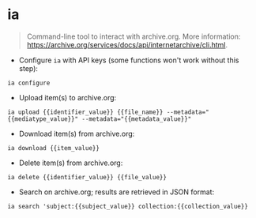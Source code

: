 # ia

> Command-line tool to interact with archive.org.
> More information: <https://archive.org/services/docs/api/internetarchive/cli.html>.

- Configure `ia` with API keys (some functions won't work without this step):

`ia configure`

- Upload item(s) to archive.org:

`ia upload {{identifier_value}} {{file_name}} --metadata="{{mediatype_value}}" --metadata="{{metadata_value}}"`

- Download item(s) from archive.org:

`ia download {{item_value}}`

- Delete item(s) from archive.org:

`ia delete {{identifier_value}} {{file_value}}`

- Search on archive.org; results are retrieved in JSON format:

`ia search 'subject:{{subject_value}} collection:{{collection_value}}`
